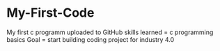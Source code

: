 # My-First-Code
My first c programm uploaded to GitHub
skills learned = c programming basics
Goal = start building coding project for industry 4.0

